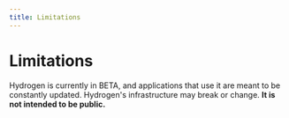 ```yaml
---
title: Limitations
---
```


# Limitations

Hydrogen is currently in BETA, and applications that use it are meant to be constantly updated. Hydrogen's infrastructure may break or change. **It is not intended to be public.**